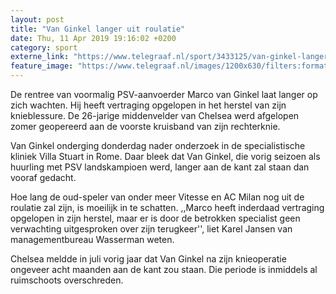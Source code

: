 ```yaml
---
layout: post
title: "Van Ginkel langer uit roulatie"
date: Thu, 11 Apr 2019 19:16:02 +0200
category: sport
externe_link: "https://www.telegraaf.nl/sport/3433125/van-ginkel-langer-uit-roulatie"
feature_image: "https://www.telegraaf.nl/images/1200x630/filters:format(jpeg):quality(80)/cdn-kiosk-api.telegraaf.nl/7de30296-5c7d-11e9-84d4-02c309bc01c1.jpg"
---
```


<p class="intro">De rentree van voormalig PSV-aanvoerder Marco van Ginkel laat langer op zich wachten. Hij heeft vertraging opgelopen in het herstel van zijn knieblessure. De 26-jarige middenvelder van Chelsea werd afgelopen zomer geopereerd aan de voorste kruisband van zijn rechterknie.</p> <p>Van Ginkel onderging donderdag nader onderzoek in de specialistische kliniek Villa Stuart in Rome. Daar bleek dat Van Ginkel, die vorig seizoen als huurling met PSV landskampioen werd, langer aan de kant zal staan dan vooraf gedacht.</p><p>Hoe lang de oud-speler van onder meer Vitesse en AC Milan nog uit de roulatie zal zijn, is moeilijk in te schatten. ,,Marco heeft inderdaad vertraging opgelopen in zijn herstel, maar er is door de betrokken specialist geen verwachting uitgesproken over zijn terugkeer'', liet Karel Jansen van managementbureau Wasserman weten.</p><p>Chelsea meldde in juli vorig jaar dat Van Ginkel na zijn knieoperatie ongeveer acht maanden aan de kant zou staan. Die periode is inmiddels al ruimschoots overschreden.</p>
